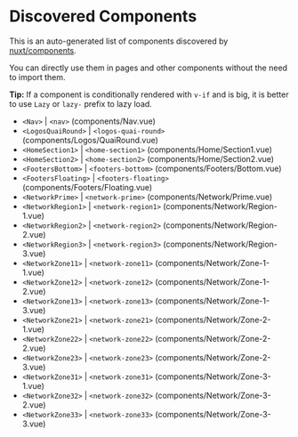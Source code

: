 # Discovered Components

This is an auto-generated list of components discovered by [nuxt/components](https://github.com/nuxt/components).

You can directly use them in pages and other components without the need to import them.

**Tip:** If a component is conditionally rendered with `v-if` and is big, it is better to use `Lazy` or `lazy-` prefix to lazy load.

- `<Nav>` | `<nav>` (components/Nav.vue)
- `<LogosQuaiRound>` | `<logos-quai-round>` (components/Logos/QuaiRound.vue)
- `<HomeSection1>` | `<home-section1>` (components/Home/Section1.vue)
- `<HomeSection2>` | `<home-section2>` (components/Home/Section2.vue)
- `<FootersBottom>` | `<footers-bottom>` (components/Footers/Bottom.vue)
- `<FootersFloating>` | `<footers-floating>` (components/Footers/Floating.vue)
- `<NetworkPrime>` | `<network-prime>` (components/Network/Prime.vue)
- `<NetworkRegion1>` | `<network-region1>` (components/Network/Region-1.vue)
- `<NetworkRegion2>` | `<network-region2>` (components/Network/Region-2.vue)
- `<NetworkRegion3>` | `<network-region3>` (components/Network/Region-3.vue)
- `<NetworkZone11>` | `<network-zone11>` (components/Network/Zone-1-1.vue)
- `<NetworkZone12>` | `<network-zone12>` (components/Network/Zone-1-2.vue)
- `<NetworkZone13>` | `<network-zone13>` (components/Network/Zone-1-3.vue)
- `<NetworkZone21>` | `<network-zone21>` (components/Network/Zone-2-1.vue)
- `<NetworkZone22>` | `<network-zone22>` (components/Network/Zone-2-2.vue)
- `<NetworkZone23>` | `<network-zone23>` (components/Network/Zone-2-3.vue)
- `<NetworkZone31>` | `<network-zone31>` (components/Network/Zone-3-1.vue)
- `<NetworkZone32>` | `<network-zone32>` (components/Network/Zone-3-2.vue)
- `<NetworkZone33>` | `<network-zone33>` (components/Network/Zone-3-3.vue)
